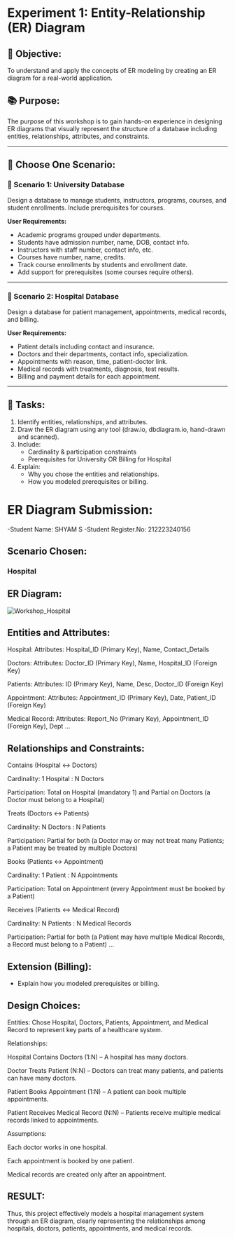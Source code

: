 # Experiment 1: Entity-Relationship (ER) Diagram

## 🎯 Objective:
To understand and apply the concepts of ER modeling by creating an ER diagram for a real-world application.

## 📚 Purpose:
The purpose of this workshop is to gain hands-on experience in designing ER diagrams that visually represent the structure of a database including entities, relationships, attributes, and constraints.

---

## 🧪 Choose One Scenario:

### 🔹 Scenario 1: University Database
Design a database to manage students, instructors, programs, courses, and student enrollments. Include prerequisites for courses.

**User Requirements:**
- Academic programs grouped under departments.
- Students have admission number, name, DOB, contact info.
- Instructors with staff number, contact info, etc.
- Courses have number, name, credits.
- Track course enrollments by students and enrollment date.
- Add support for prerequisites (some courses require others).

---

### 🔹 Scenario 2: Hospital Database
Design a database for patient management, appointments, medical records, and billing.

**User Requirements:**
- Patient details including contact and insurance.
- Doctors and their departments, contact info, specialization.
- Appointments with reason, time, patient-doctor link.
- Medical records with treatments, diagnosis, test results.
- Billing and payment details for each appointment.

---

## 📝 Tasks:
1. Identify entities, relationships, and attributes.
2. Draw the ER diagram using any tool (draw.io, dbdiagram.io, hand-drawn and scanned).
3. Include:
   - Cardinality & participation constraints
   - Prerequisites for University OR Billing for Hospital
4. Explain:
   - Why you chose the entities and relationships.
   - How you modeled prerequisites or billing.

# ER Diagram Submission: 

-Student Name: SHYAM S
-Student Register.No: 212223240156

## Scenario Chosen:

### Hospital

## ER Diagram:

![Workshop_Hospital](https://github.com/user-attachments/assets/546f1822-55e9-42e6-9751-f3395d4863a4)

## Entities and Attributes:
Hospital:
Attributes: Hospital_ID (Primary Key), Name, Contact_Details

Doctors:
Attributes: Doctor_ID (Primary Key), Name, Hospital_ID (Foreign Key)

Patients:
Attributes: ID (Primary Key), Name, Desc, Doctor_ID (Foreign Key)

Appointment:
Attributes: Appointment_ID (Primary Key), Date, Patient_ID (Foreign Key)

Medical Record:
Attributes: Report_No (Primary Key), Appointment_ID (Foreign Key), Dept
...

## Relationships and Constraints:
Contains (Hospital ↔ Doctors)

Cardinality: 1 Hospital : N Doctors

Participation: Total on Hospital (mandatory 1) and Partial on Doctors (a Doctor must belong to a Hospital)

Treats (Doctors ↔ Patients)

Cardinality: N Doctors : N Patients

Participation: Partial for both (a Doctor may or may not treat many Patients; a Patient may be treated by multiple Doctors)

Books (Patients ↔ Appointment)

Cardinality: 1 Patient : N Appointments

Participation: Total on Appointment (every Appointment must be booked by a Patient)

Receives (Patients ↔ Medical Record)

Cardinality: N Patients : N Medical Records

Participation: Partial for both (a Patient may have multiple Medical Records, a Record must belong to a Patient)
...

## Extension (Billing):
- Explain how you modeled prerequisites or billing.

## Design Choices:
Entities:
Chose Hospital, Doctors, Patients, Appointment, and Medical Record to represent key parts of a healthcare system.

Relationships:

Hospital Contains Doctors (1:N) – A hospital has many doctors.

Doctor Treats Patient (N:N) – Doctors can treat many patients, and patients can have many doctors.

Patient Books Appointment (1:N) – A patient can book multiple appointments.

Patient Receives Medical Record (N:N) – Patients receive multiple medical records linked to appointments.

Assumptions:

Each doctor works in one hospital.

Each appointment is booked by one patient.

Medical records are created only after an appointment.

## RESULT:
Thus, this project effectively models a hospital management system through an ER diagram, clearly representing the relationships among hospitals, doctors, patients, appointments, and medical records.

